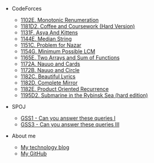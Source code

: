 -   CodeForces
    -   [1102E. Monotonic Renumeration](/CodeForces/1102E.md)
    -   [1181D2. Coffee and Coursework (Hard Version)](/CodeForces/1118D2.md)
    -   [1131F. Asya And Kittens](/CodeForces/1131F.md)
    -   [1144E. Median String](/CodeForces/1144E.md)
    -   [1151C. Problem for Nazar](/CodeForces/1151C.md)
    -   [1154G. Minimum Possible LCM](/CodeForces/1154G.md)
    -   [1165E. Two Arrays and Sum of Functions](/CodeForces/1165E.md)
    -   [1172A. Nauuo and Cards](/CodeForces/1172A.md)
    -   [1172B. Nauuo and Circle](/CodeForces/1172B.md)
    -   [1182C. Beautiful Lyrics](/CodeForces/1182C.md)
    -   [1182D. Complete Mirror](/CodeForces/1182D.md)
    -   [1182E. Product Oriented Recurrence](/CodeForces/1182E.md)
    -   [1195D2. Submarine in the Rybinsk Sea (hard edition)](/CodeForces/1195D2.md)

-   SPOJ
    -   [GSS1 - Can you answer these queries I](/SPOJ/GSS1.md)
    -   [GSS3 - Can you answer these queries III](/SPOJ/GSS3.md)

-   About me
    -   [My technology blog](https://www.cometeme.tech)
    -   [My GitHub](https://github.com/cometeme)